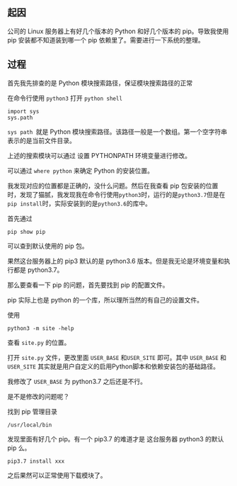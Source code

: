 ## 起因
公司的 Linux 服务器上有好几个版本的 Python 和好几个版本的 pip。导致我使用 pip 安装都不知道装到哪一个 pip 依赖里了。需要进行一下系统的整理。

## 过程

首先我先排查的是 Python 模块搜索路径，保证模块搜索路径的正常

在命令行使用 `python3` 打开 `python shell`

```
import sys
sys.path
```

`sys path `就是 Python 模块搜索路径。该路径一般是一个数组。第一个空字符串表示的是当前文件目录。

上述的搜索模块可以通过 设置 PYTHONPATH 环境变量进行修改。

可以通过 `where python` 来确定 Python 的安装位置。


我发现对应的位置都是正确的，没什么问题。然后在我查看 pip 包安装的位置时，发现了猫腻，我发现我在命令行使用`python3`时，运行的是`python3.7`但是在`pip install`时，实际安装到的是`python3.6`的库中。

首先通过
```
pip show pip
```

可以查到默认使用的 pip 包。

果然这台服务器上的 pip3 默认的是 python3.6 版本。但是我无论是环境变量和执行都是 python3.7。

那么要查看一下 pip 的问题，首先要找到 pip 的配置文件。

pip 实际上也是 python 的一个库，所以理所当然的有自己的设置文件。

使用
```
python3 -m site -help
```

查看 `site.py` 的位置。

打开 `site.py` 文件，更改里面 `USER_BASE` 和`USER_SITE` 即可。其中 `USER_BASE` 和 `USER_SITE` 其实就是用户自定义的启用Python脚本和依赖安装包的基础路径。

我修改了 `USER_BASE` 为 python3.7 之后还是不行。

是不是修改的问题呢？

找到 pip 管理目录
```
/usr/local/bin
```

发现里面有好几个 pip。有一个 pip3.7 的难道才是 这台服务器 python3 的默认 pip 么。
```
pip3.7 install xxx
```
之后果然可以正常使用下载模块了。